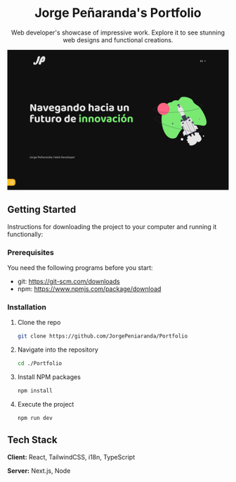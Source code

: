 <h1 align="center">
  Jorge Peñaranda's Portfolio
</h1>

<p align="center">
  Web developer's showcase of impressive work. Explore it to see stunning web designs and functional creations.
</p>

<div align="center">
    <a href="https://jorgepeniaranda.me/" target="_blank">
      <img src="./screenshot.png" alt="Screenshot">
    </a>
</div>

## Getting Started

Instructions for downloading the project to your computer and running it functionally:

### Prerequisites

You need the following programs before you start:

- git: https://git-scm.com/downloads
- npm: https://www.npmjs.com/package/download

### Installation

1. Clone the repo
   ```sh
   git clone https://github.com/JorgePeniaranda/Portfolio
   ```
2. Navigate into the repository
   ```sh
   cd ./Portfolio
   ```
3. Install NPM packages
   ```sh
   npm install
   ```
4. Execute the project
   ```sh
   npm run dev
   ```

## Tech Stack

**Client:** React, TailwindCSS, i18n, TypeScript

**Server:** Next.js, Node
